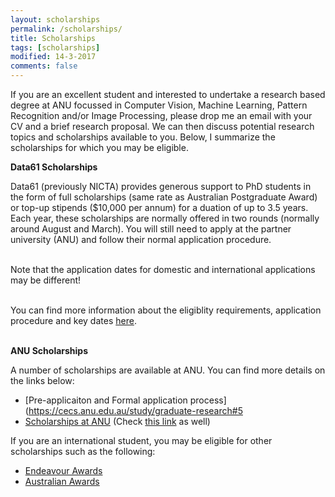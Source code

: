 ```yaml
---
layout: scholarships
permalink: /scholarships/
title: Scholarships
tags: [scholarships]
modified: 14-3-2017
comments: false
---
```


If you are an excellent student and interested to undertake a research based degree at ANU focussed in Computer Vision, Machine Learning, Pattern Recognition and/or Image Processing, please drop me an email with your CV and a brief research proposal. We can then discuss potential research topics and scholarships available to you. Below, I summarize the scholarships for which you may be eligible. 

**Data61 Scholarships**

Data61 (previously NICTA) provides generous support to PhD students in the form of full scholarships (same rate as Australian Postgraduate Award) or top-up stipends ($10,000 per annum) for a duation of up to 3.5 years. Each year, these scholarships are normally offered in two rounds (normally around August and March). You will still need to apply at the partner university (ANU) and follow their normal application procedure. <br><br>

Note that the application dates for domestic and international applications may be different!  <br><br>

You can find more information about the eligiblity requirements, application procedure and key dates [here](http://www.data61.csiro.au/en/Collaborate-with-us/Universities/Data61-Scholarship-Program). <br><br>


**ANU Scholarships**

A number of scholarships are available at ANU. You can find more details on the links below:
* [Pre-applicaiton and Formal application process](https://cecs.anu.edu.au/study/graduate-research#5
* [Scholarships at ANU](http://www.anu.edu.au/students/scholarships-support/anu-phd-scholarships) (Check [this link](http://www.anu.edu.au/students/scholarships-support/anu-university-research-scholarships) as well)

If you are an international student, you may be eligible for other scholarships such as the following:
* [Endeavour Awards](https://internationaleducation.gov.au/endeavour%20program/scholarships-and-fellowships/international-applicants/pages/international-applicants.aspx)
* [Australian Awards](http://australiaawards.gov.au/Pages/default.aspx)
